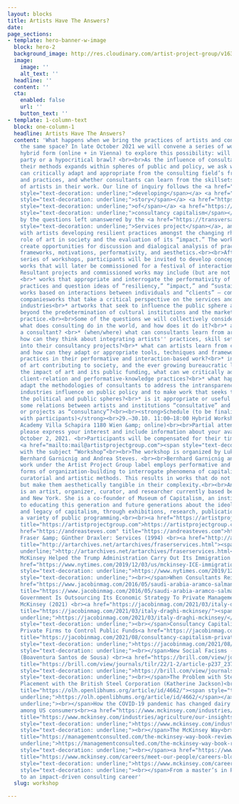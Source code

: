 ```yaml
---
layout: blocks
title: Artists Have The Answers?
date: 
page_sections:
- template: hero-banner-w-image
  block: hero-2
  background_image: http://res.cloudinary.com/artist-project-group/v1632225498/apg1/artists-have-the-answers-collage-1500_o8djip.jpg
  image:
    image: ''
    alt_text: ''
  headline: ''
  content: ''
  cta:
    enabled: false
    url: ''
    button_text: ''
- template: 1-column-text
  block: one-column-1
  headline: Artists Have The Answers?
  content: 'What happens when we bring the practices of artists and consultants into
    the same space? In late October 2021 we will convene a series of workshops in
    hybrid form (online + in Vienna) to explore this possibility: will it be a dance
    party or a hypocritical brawl? <br><br>As the influence of consultancy firms and
    their methods expands within spheres of public and policy, we ask what artists
    can critically adapt and appropriate from the consulting field’s frameworks, tools,
    and practices, and whether consultants can learn from the skillsets and practices
    of artists in their work. Our line of inquiry follows the <a href="https://www.nytimes.com/2019/12/03/us/mckinsey-ICE-immigration.html"><span
    style="text-decoration: underline;">developing</span></a> <a href="https://www.jacobinmag.com/2016/05/saudi-arabia-aramco-salman-mckinsey-privatization/"><span
    style="text-decoration: underline;">story</span></a> <a href="https://jacobinmag.com/2021/03/italy-draghi-mckinsey/"><span
    style="text-decoration: underline;">of</span></a> <a href="https://jacobinmag.com/2021/08/consultancy-capitalism-private-sector-neoliberalism"><span
    style="text-decoration: underline;">consultancy capitalism</span></a>, is inspired
    by the questions left unanswered by the <a href="https://transversal.at/transversal/0102/fraser/en"><span
    style="text-decoration: underline;">Services project</span></a>, and is concerned
    with artists developing resilient practices amongst the changing rhetoric of the
    role of art in society and the evaluation of its “impact.” The workshops will
    create opportunities for discussion and dialogical analysis of practices, techniques,
    frameworks, motivations, performativity, and aesthetics.<br><br>After this first
    series of workshops, participants will be invited to develop concepts for performative
    works that will later be commissioned for a festival of interaction-based projects.
    Resultant projects and commissioned works may include (but are not limited to…)
    <br>* works that appropriate and interrogate the performativity of consultancy
    practices and question ideas of “resiliency,” “impact,” and “sustainability.”<br>*
    works based on interactions between individuals and “clients” — communities, institutions,
    companiesworks that take a critical perspective on the services and consultancy
    industries<br>* artworks that seek to influence the public sphere and public policy
    beyond the predetermination of cultural institutions and the market for social
    practice.<br><br>Some of the questions we will collectively consider are:<br>*
    what does consulting do in the world, and how does it do it?<br>* are you already
    a consultant? <br>* (when/where) what can consultants learn from artists, and
    how can they think about integrating artists'' practices, skill sets, perspectives
    into their consultancy projects?<br>* what can artists learn from consultants,
    and how can they adapt or appropriate tools, techniques and frameworks from consultant
    practices in their performative and interaction-based work?<br>* in the rhetoric
    of art contributing to society, and the ever growing bureaucratic lust for evaluating
    the impact of art and its public funding, what can we critically adopt from other
    client-relation and performative-knowledge practices?<br>* what happens when we
    adapt the methodologies of consultants to address the intransparency of the consultancy
    industries influence on public policy and to make work that seeks to influence
    the political and public spheres?<br>* is it appropriate or useful to describe
    some relations between artists and institutions “consultative” and resultant activities
    or projects as “consultancy”?<br><br><strong>Schedule (to be finalized in coordination
    with participants)</strong><br>29.–30.10. 11:00–18:00 Hybrid Workshop (Impact
    Academy Villa Schapira 1180 Wien &amp; online)<br><br>Partial attendance possible,
    please express your interest and include information about your availability by
    October 2, 2021. <br>Participants will be compensated for their time. <br><br>Email
    <a href="mailto:mail@artistprojectgroup.com"><span style="text-decoration: underline;">mail@artistprojectgroup.com</span></a>
    with the subject “Workshop”<br><br>The workshop is organized by Lukas Heistinger,
    Bernhard Garnicnig and Andrea Steves. <br><br>Bernhard Garnicnig and Lukas Heistingers
    work under the Artist Project Group label employs performative and collaborative
    forms of organization-building to interrogate phenomena of capitalism through
    curatorial and artistic methods. This results in works that do not resolve ambiguities,
    but make them aesthetically tangible in their complexity.<br><br>Andrea Steves
    is an artist, organizer, curator, and researcher currently based between Vienna
    and New York. She is a co-founder of Museum of Capitalism, an institution dedicated
    to educating this generation and future generations about the ideology, history,
    and legacy of capitalism, through exhibitions, research, publication, art, and
    a variety of public programming.<br><br><a href="https://artistprojectgroup.com"
    title="https://artistprojectgroup.com">https://artistprojectgroup.com</a><br><a
    href="https://andreasteves.com" title="https://andreasteves.com">https://andreasteves.com</a><br><br><strong>References</strong><br>Andrea
    Fraser &amp; Günther Draxler: Services (1994) <br><a href="http://artarchives.net/artarchives/fraserservices.html"
    title="http://artarchives.net/artarchives/fraserservices.html"><span style="text-decoration:
    underline;">http://artarchives.net/artarchives/fraserservices.html</span></a><br>How
    McKinsey Helped the Trump Administration Carry Out Its Immigration Policies (2019)<br><a
    href="https://www.nytimes.com/2019/12/03/us/mckinsey-ICE-immigration.html" title="https://www.nytimes.com/2019/12/03/us/mckinsey-ICE-immigration.html"><span
    style="text-decoration: underline;">https://www.nytimes.com/2019/12/03/us/mckinsey-ICE-immigration.html</span></a><span
    style="text-decoration: underline;"><br></span>When Consultants Reign (2016) <br><a
    href="https://www.jacobinmag.com/2016/05/saudi-arabia-aramco-salman-mckinsey-privatization/"
    title="https://www.jacobinmag.com/2016/05/saudi-arabia-aramco-salman-mckinsey-privatization/">https://www.jacobinmag.com/2016/05/saudi-arabia-aramco-salman-mckinsey-privatization/</a><br>Italy’s
    Government Is Outsourcing Its Economic Strategy To Private Management Consultants
    McKinsey (2021) <br><a href="https://jacobinmag.com/2021/03/italy-draghi-mckinsey/"
    title="https://jacobinmag.com/2021/03/italy-draghi-mckinsey/"><span style="text-decoration:
    underline;">https://jacobinmag.com/2021/03/italy-draghi-mckinsey/</span></a><span
    style="text-decoration: underline;"><br></span>Consultancy Capitalism Is Allowing
    Private Firms to Control Public Funds<a href="https://jacobinmag.com/2021/08/consultancy-capitalism-private-sector-neoliberalism"
    title="https://jacobinmag.com/2021/08/consultancy-capitalism-private-sector-neoliberalism"><span
    style="text-decoration: underline;">https://jacobinmag.com/2021/08/consultancy-capitalism-private-sector-neoliberalism</span></a><span
    style="text-decoration: underline;"><br></span>New Social Facisms - Seven Threats
    (Boaventura Santos de Sousa) <br><a href="https://brill.com/view/journals/tilr/22/1-2/article-p237_237.xml?language=en"
    title="https://brill.com/view/journals/tilr/22/1-2/article-p237_237.xml?language=en"><span
    style="text-decoration: underline;">https://brill.com/view/journals/tilr/22/1-2/article-p237_237.xml?language=en</span></a><span
    style="text-decoration: underline;"><br></span>The Problem with Steel: Garth Evans’
    Placement with the British Steel Corporation (Katherine Jackson)<br><a href="https://olh.openlibhums.org/article/id/4662/"
    title="https://olh.openlibhums.org/article/id/4662/"><span style="text-decoration:
    underline;">https://olh.openlibhums.org/article/id/4662/</span></a><span style="text-decoration:
    underline;"><br></span>How the COVID-19 pandemic has changed dairy preferences
    among US consumers<br><a href="https://www.mckinsey.com/industries/agriculture/our-insights/how-the-covid-19-pandemic-has-changed-dairy-preferences-among-us-consumers"
    title="https://www.mckinsey.com/industries/agriculture/our-insights/how-the-covid-19-pandemic-has-changed-dairy-preferences-among-us-consumers"><span
    style="text-decoration: underline;">https://www.mckinsey.com/industries/agriculture/our-insights/how-the-covid-19-pandemic-has-changed-dairy-preferences-among-us-consumers</span></a><span
    style="text-decoration: underline;"><br></span>The McKinsey Way<br><a href="https://managementconsulted.com/the-mckinsey-way-book-review/"
    title="https://managementconsulted.com/the-mckinsey-way-book-review/"><span style="text-decoration:
    underline;">https://managementconsulted.com/the-mckinsey-way-book-review/</span></a><span
    style="text-decoration: underline;"><br></span><a href="https://www.mckinsey.com/careers/meet-our-people/careers-blog/ben"
    title="https://www.mckinsey.com/careers/meet-our-people/careers-blog/ben"><span
    style="text-decoration: underline;">https://www.mckinsey.com/careers/meet-our-people/careers-blog/ben</span></a><span
    style="text-decoration: underline;"><br></span>From a master’s in Public Policy
    to an impact-driven consulting career'
  slug: workshop

---
```

